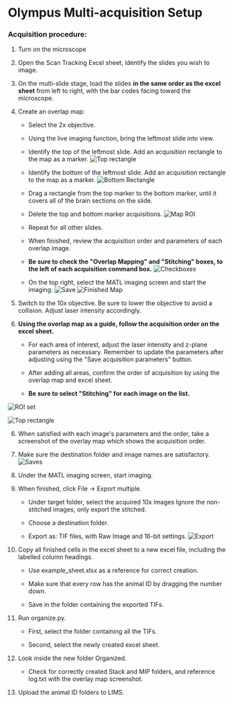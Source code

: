 # Olympus Multi-acquisition Setup

### Acquisition procedure:

1. Turn on the microscope

2. Open the Scan Tracking Excel sheet, identify the slides you wish to image.

3. On the multi-slide stage, load the slides **in the same order as the excel sheet** from left to right, with the bar codes facing toward the microscope.

4. Create an overlap map:
    - Select the 2x objective.
    - Using the live imaging function, bring the leftmost slide into view.
    - Identify the top of the leftmost slide. Add an acquisition rectangle to the map as a marker.
![Top rectangle](/example_imgs/1.JPG)
    - Identify the bottom of the leftmost slide. Add an acquisition rectangle to the map as a marker.
![Bottom Rectangle](/example_imgs/2.JPG)

    - Drag a rectangle from the top marker to the bottom marker, until it covers all of the brain sections on the slide.
    - Delete the top and bottom marker acquisitions.
![Map ROI](/example_imgs/3.JPG)

    - Repeat for all other slides.

    - When finished, review the acquisition order and parameters of each overlap image.
    - **Be sure to check the "Overlap Mapping" and "Stitching" boxes, to the left of each acquisition command box.**
![Checkboxes](/example_imgs/4.JPG)

    - On the top right, select the MATL imaging screen and start the imaging.
![Save](/example_imgs/5.JPG)
![Finished Map](/example_imgs/6.JPG)

5. Switch to the 10x objective. Be sure to lower the objective to avoid a collision. Adjust laser intensity accordingly.

5. **Using the overlap map as a guide, follow the acquisition order on the excel sheet.**

    - For each area of interest, adjust the laser intensity and z-plane parameters as necessary. Remember to update the parameters after adjusting using the "Save acquisition parameters" button.

    - After adding all areas, confirm the order of acquisition by using the overlap map and excel sheet.

    - **Be sure to select "Stitching" for each image on the list.**
    
![ROI set](/example_imgs/7.JPG)
    
![Top rectangle](/example_imgs/9.JPG)


6. When satisfied with each image's parameters and the order, take a screenshot of the overlay map which shows the acquisition order.

7. Make sure the destination folder and image names are satisfactory.
![Saves](/example_imgs/8.JPG)


8. Under the MATL imaging screen, start imaging.

9. When finished, click File -> Export multiple.

    - Under target folder, select the acquired 10x images Ignore the non-stitched images, only export the stitched.

    - Choose a destination folder.

    - Export as: TIF files, with Raw Image and 16-bit settings.
![Export](/example_imgs/10.JPG)


10. Copy all finished cells in the excel sheet to a new excel file, including the labelled column headings.

    - Use example_sheet.xlsx as a reference for correct creation.

    - Make sure that every row has the animal ID by dragging the number down.

    - Save in the folder containing the exported TIFs.

11. Run organize.py.

    - First, select the folder containing all the TIFs.

    - Second, select the newly created excel sheet.

12. Look inside the new folder Organized.

    - Check for correctly created Stack and MIP folders, and reference log.txt with the overlay map screenshot.

13. Upload the animal ID folders to LIMS.
